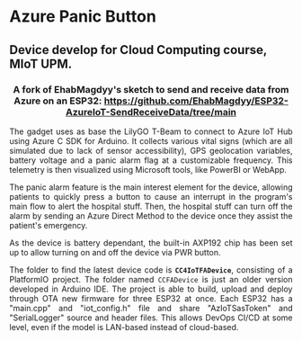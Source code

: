 # Azure Panic Button

## Device develop for Cloud Computing course, MIoT UPM.

<div align="center">

### A fork of EhabMagdyy's sketch to send and receive data from Azure on an ESP32: https://github.com/EhabMagdyy/ESP32-AzureIoT-SendReceiveData/tree/main

</div>

<div align="justify">

The gadget uses as base the LilyGO T-Beam to connect to Azure IoT Hub using Azure C SDK for Arduino. It collects various vital signs (which are all simulated due to lack of sensor accessibility), GPS geolocation variables, battery voltage and a panic alarm flag at a customizable frequency. This telemetry is then visualized using Microsoft tools, like PowerBI or WebApp.

The panic alarm feature is the main interest element for the device, allowing patients to quickly press a button to cause an interrupt in the program's main flow to alert the hospital stuff. Then, the hospital stuff can turn off the alarm by sending an Azure Direct Method to the device once they assist the patient's emergency.

As the device is battery dependant, the built-in AXP192 chip has been set up to allow turning on and off the device via PWR button.

The folder to find the latest device code is **`CC4IoTFADevice`**, consisting of a PlatformIO project. The folder named `CCFADevice` is just an older version developed in Arduino IDE. The project is able to build, upload and deploy through OTA new firmware for three ESP32 at once. Each ESP32 has a "main.cpp" and "iot_config.h" file and share "AzIoTSasToken" and "SerialLogger" source and header files. This allows DevOps CI/CD at some level, even if the model is LAN-based instead of cloud-based.

</div>
